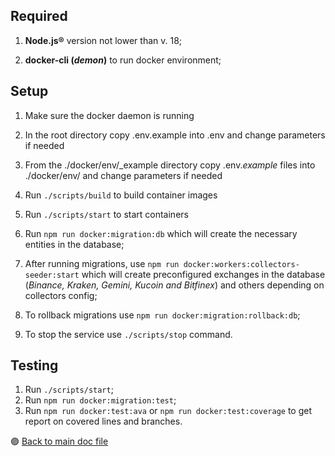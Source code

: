 ## Required

1. **Node.js®** version not lower than v. 18;

2. **docker-cli (_demon_)** to run docker environment;

## Setup

1. Make sure the docker daemon is running

2. In the root directory copy .env.example into .env and change parameters if needed

3. From the ./docker/env/_example directory copy .env.*example* files into ./docker/env/ and change parameters if needed

4. Run `./scripts/build` to build container images

5. Run `./scripts/start` to start containers

6. Run `npm run docker:migration:db` which will create the necessary entities in the database;

7. After running migrations, use `npm run docker:workers:collectors-seeder:start` which will create preconfigured exchanges in the database (_Binance, Kraken, Gemini, Kucoin and Bitfinex_) and others depending on collectors config;

8. To rollback migrations use `npm run docker:migration:rollback:db`;

9. To stop the service use `./scripts/stop` command.

## Testing

1. Run `./scripts/start`;
2. Run `npm run docker:migration:test`;
3. Run `npm run docker:test:ava` or `npm run docker:test:coverage` to get report on covered lines and branches.

 🟣 [Back to main doc file](../README.md)
